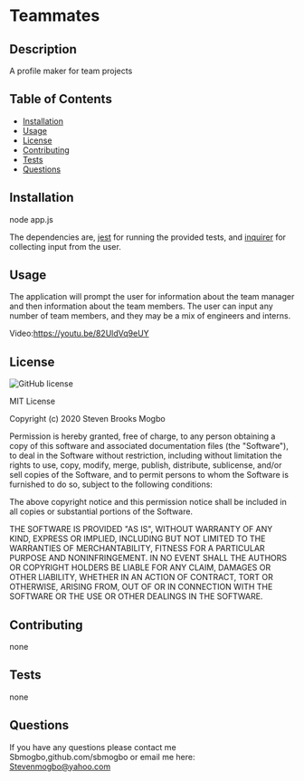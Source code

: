# Teammates

  ## Description

  A profile maker for team projects

  ## Table of Contents

  * [Installation](#installation)
  * [Usage](#usage)
  * [License](#link)
  * [Contributing ](#contributing)
  * [Tests](#tests)
  * [Questions](#questions)
  

  ## Installation <a name="installation"></a>

  node app.js

  The dependencies are, [jest](https://jestjs.io/) for running the provided tests, and [inquirer](https://www.npmjs.com/package/inquirer) for collecting input from the user.

  ## Usage <a name="usage"></a>

  The application will prompt the user for information about the team manager and then information about the team members. The user can input any number of team members, and they may be a mix of engineers and interns.

  Video:https://youtu.be/82UldVq9eUY

  ## License <a name="license"></a>

  ![GitHub license](https://img.shields.io/badge/license-MIT-blue.svg)

  MIT License

  Copyright (c) 2020 Steven Brooks Mogbo
  
  Permission is hereby granted, free of charge, to any person obtaining a copy
  of this software and associated documentation files (the "Software"), to deal
  in the Software without restriction, including without limitation the rights
  to use, copy, modify, merge, publish, distribute, sublicense, and/or sell
  copies of the Software, and to permit persons to whom the Software is
  furnished to do so, subject to the following conditions:
  
  The above copyright notice and this permission notice shall be included in all
  copies or substantial portions of the Software.
  
  THE SOFTWARE IS PROVIDED "AS IS", WITHOUT WARRANTY OF ANY KIND, EXPRESS OR
  IMPLIED, INCLUDING BUT NOT LIMITED TO THE WARRANTIES OF MERCHANTABILITY,
  FITNESS FOR A PARTICULAR PURPOSE AND NONINFRINGEMENT. IN NO EVENT SHALL THE
  AUTHORS OR COPYRIGHT HOLDERS BE LIABLE FOR ANY CLAIM, DAMAGES OR OTHER
  LIABILITY, WHETHER IN AN ACTION OF CONTRACT, TORT OR OTHERWISE, ARISING FROM,
  OUT OF OR IN CONNECTION WITH THE SOFTWARE OR THE USE OR OTHER DEALINGS IN THE
  SOFTWARE.

  ## Contributing <a name="contributing"></a>

  none

  ## Tests <a name="test"></a>

  none

  ## Questions <a name="questions"></a>

  If you have any questions please contact me Sbmogbo,github.com/sbmogbo or  email me here: Stevenmogbo@yahoo.com


